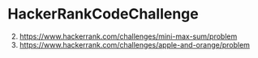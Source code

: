 # HackerRankCodeChallenge

2. https://www.hackerrank.com/challenges/mini-max-sum/problem
3. https://www.hackerrank.com/challenges/apple-and-orange/problem
